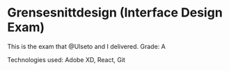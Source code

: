 # Grensesnittdesign (Interface Design Exam)

This is the exam that @Ulseto and I delivered.
Grade: A

Technologies used:
Adobe XD, React, Git
